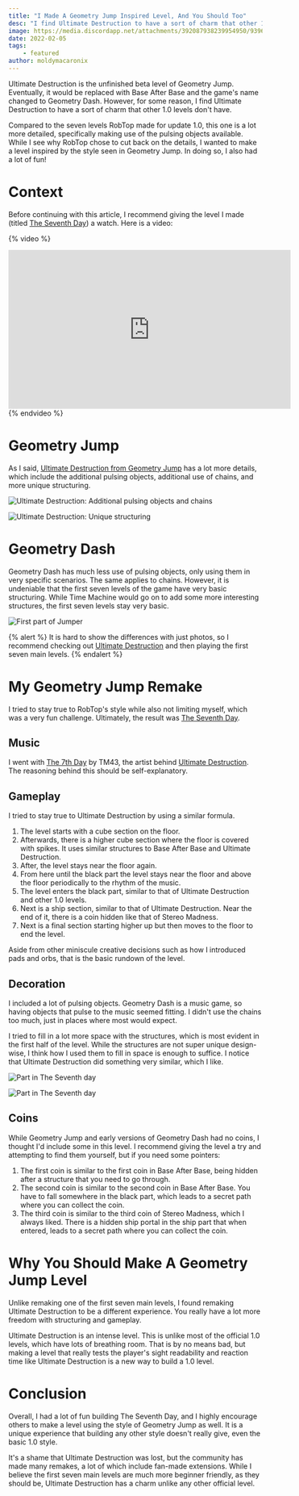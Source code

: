 ```yaml
---
title: "I Made A Geometry Jump Inspired Level, And You Should Too"
desc: "I find Ultimate Destruction to have a sort of charm that other 1.0 levels don't have."
image: https://media.discordapp.net/attachments/392087938239954950/939669325634236446/7day.png?width=1202&height=676
date: 2022-02-05
tags:
    - featured
author: moldymacaronix
---
```


Ultimate Destruction is the unfinished beta level of Geometry Jump. Eventually, it would be replaced with Base After Base and the game's name changed to Geometry Dash. However, for some reason, I find Ultimate Destruction to have a sort of charm that other 1.0 levels don't have.

Compared to the seven levels RobTop made for update 1.0, this one is a lot more detailed, specifically making use of the pulsing objects available. While I see why RobTop chose to cut back on the details, I wanted to make a level inspired by the style seen in Geometry Jump. In doing so, I also had a lot of fun!

# Context

Before continuing with this article, I recommend giving the level I made (titled [The Seventh Day](https://gdbrowser.com/77911546)) a watch. Here is a video:

{% video %}
<iframe width="560" height="315" src="https://www.youtube.com/embed/eb8qdxESzoY" title="YouTube video player" frameborder="0" allow="accelerometer; autoplay; clipboard-write; encrypted-media; gyroscope; picture-in-picture" allowfullscreen></iframe>
{% endvideo %}

# Geometry Jump

As I said, [Ultimate Destruction from Geometry Jump](https://youtu.be/727pUHwWSVg) has a lot more details, which include the additional pulsing objects, additional use of chains, and more unique structuring.

![Ultimate Destruction: Additional pulsing objects and chains](https://media.discordapp.net/attachments/392087938239954950/939674366583640184/unknown.png)

![Ultimate Destruction: Unique structuring](https://media.discordapp.net/attachments/392087938239954950/939674556451389462/unknown.png)

# Geometry Dash

Geometry Dash has much less use of pulsing objects, only using them in very specific scenarios. The same applies to chains. However, it is undeniable that the first seven levels of the game have very basic structuring. While Time Machine would go on to add some more interesting structures, the first seven levels stay very basic.

![First part of Jumper](https://media.discordapp.net/attachments/392087938239954950/939675832534835220/unknown.png)

{% alert %}
It is hard to show the differences with just photos, so I recommend checking out [Ultimate Destruction](https://youtu.be/727pUHwWSVg) and then playing the first seven main levels.
{% endalert %}

# My Geometry Jump Remake

I tried to stay true to RobTop's style while also not limiting myself, which was a very fun challenge. Ultimately, the result was [The Seventh Day](https://gdbrowser.com/77911546).

## Music

I went with [The 7th Day](https://www.newgrounds.com/audio/listen/188804) by TM43, the artist behind [Ultimate Destruction](https://www.newgrounds.com/audio/listen/134270). The reasoning behind this should be self-explanatory.

## Gameplay

I tried to stay true to Ultimate Destruction by using a similar formula.

1. The level starts with a cube section on the floor.
2. Afterwards, there is a higher cube section where the floor is covered with spikes. It uses similar structures to Base After Base and Ultimate Destruction.
3. After, the level stays near the floor again.
4. From here until the black part the level stays near the floor and above the floor periodically to the rhythm of the music.
5. The level enters the black part, similar to that of Ultimate Destruction and other 1.0 levels.
6. Next is a ship section, similar to that of Ultimate Destruction. Near the end of it, there is a coin hidden like that of Stereo Madness.
7. Next is a final section starting higher up but then moves to the floor to end the level.

Aside from other miniscule creative decisions such as how I introduced pads and orbs, that is the basic rundown of the level.

## Decoration

I included a lot of pulsing objects. Geometry Dash is a music game, so having objects that pulse to the music seemed fitting. I didn't use the chains too much, just in places where most would expect.

I tried to fill in a lot more space with the structures, which is most evident in the first half of the level. While the structures are not super unique design-wise, I think how I used them to fill in space is enough to suffice. I notice that Ultimate Destruction did something very similar, which I like.

![Part in The Seventh day](https://media.discordapp.net/attachments/392087938239954950/939683133194899537/unknown.png)

![Part in The Seventh day](https://media.discordapp.net/attachments/392087938239954950/939683393984139264/unknown.png)

## Coins

While Geometry Jump and early versions of Geometry Dash had no coins, I thought I'd include some in this level. I recommend giving the level a try and attempting to find them yourself, but if you need some pointers:

1. The first coin is similar to the first coin in Base After Base, being hidden after a structure that you need to go through.
2. The second coin is similar to the second coin in Base After Base. You have to fall somewhere in the black part, which leads to a secret path where you can collect the coin.
3. The third coin is similar to the third coin of Stereo Madness, which I always liked. There is a hidden ship portal in the ship part that when entered, leads to a secret path where you can collect the coin.

# Why You Should Make A Geometry Jump Level

Unlike remaking one of the first seven main levels, I found remaking Ultimate Destruction to be a different experience. You really have a lot more freedom with structuring and gameplay.

Ultimate Destruction is an intense level. This is unlike most of the official 1.0 levels, which have lots of breathing room. That is by no means bad, but making a level that really tests the player's sight readability and reaction time like Ultimate Destruction is a new way to build a 1.0 level.

# Conclusion

Overall, I had a lot of fun building The Seventh Day, and I highly encourage others to make a level using the style of Geometry Jump as well. It is a unique experience that building any other style doesn't really give, even the basic 1.0 style.

It's a shame that Ultimate Destruction was lost, but the community has made many remakes, a lot of which include fan-made extensions. While I believe the first seven main levels are much more beginner friendly, as they should be, Ultimate Destruction has a charm unlike any other official level.